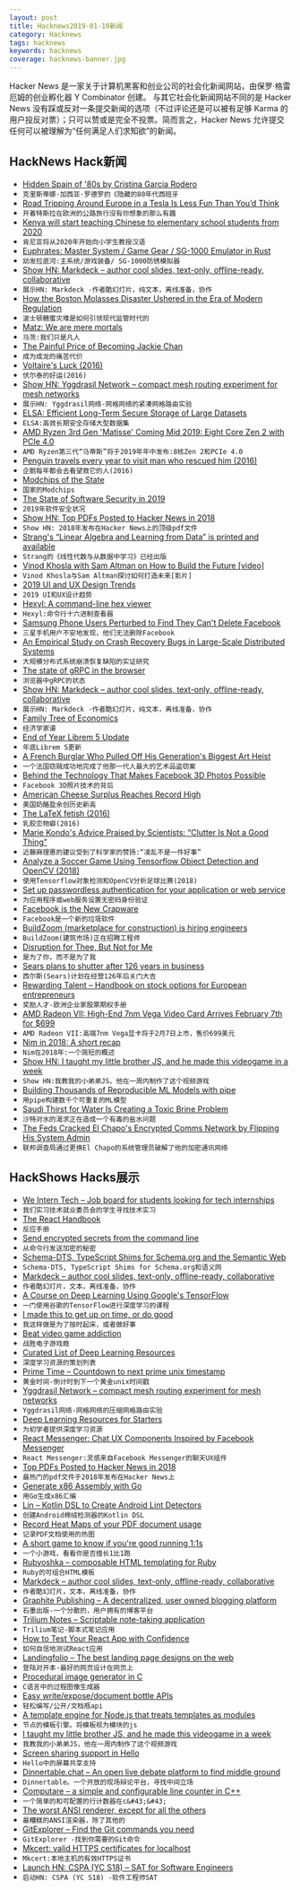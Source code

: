 ```yaml
---
layout: post
title: Hacknews2019-01-10新闻
category: Hacknews
tags: hacknews
keywords: hacknews
coverage: hacknews-banner.jpg
---
```


Hacker News 是一家关于计算机黑客和创业公司的社会化新闻网站，由保罗·格雷厄姆的创业孵化器 Y Combinator 创建。
与其它社会化新闻网站不同的是 Hacker News 没有踩或反对一条提交新闻的选项（不过评论还是可以被有足够 Karma 的用户投反对票）；只可以赞或是完全不投票。简而言之，Hacker News 允许提交任何可以被理解为“任何满足人们求知欲”的新闻。

## HackNews Hack新闻


- [Hidden Spain of &#39;80s by Cristina Garcia Rodero](https://www.magnumphotos.com/arts-culture/society-arts-culture/cristina-garcia-rodero-espana-oculta/)
- `克里斯蒂娜·加西亚·罗德罗的《隐藏的80年代西班牙`
- [Road Tripping Around Europe in a Tesla Is Less Fun Than You’d Think](https://www.bloomberg.com/graphics/2018-tesla-road-trip/)
- `开着特斯拉在欧洲的公路旅行没有你想象的那么有趣`
- [Kenya will start teaching Chinese to elementary school students from 2020](https://qz.com/africa/1517681/kenya-to-teach-mandarin-chinese-in-primary-classrooms/)
- `肯尼亚将从2020年开始向小学生教授汉语`
- [Euphrates: Master System / Game Gear / SG-1000 Emulator in Rust](https://github.com/mikebenfield/euphrates)
- `幼发拉底河:主系统/游戏装备/ SG-1000防锈模拟器`
- [Show HN: Markdeck – author cool slides, text-only, offline-ready, collaborative](https://github.com/arnehilmann/markdeck#markdeck---presentations-as-code)
- `展示HN: Markdeck -作者酷幻灯片，纯文本，离线准备，协作`
- [How the Boston Molasses Disaster Ushered in the Era of Modern Regulation](https://www.citylab.com/life/2019/01/how-boston-molasses-disaster-ushered-era-modern-regulation/579727/)
- `波士顿糖蜜灾难是如何引领现代监管时代的`
- [Matz: We are mere mortals](https://twitter.com/yukihiro_matz/status/1082418360501948416)
- `马茨:我们只是凡人`
- [The Painful Price of Becoming Jackie Chan](https://newrepublic.com/article/152848/painful-price-becoming-jackie-chan)
- `成为成龙的痛苦代价`
- [Voltaire&#39;s Luck (2016)](https://www.laphamsquarterly.org/luck/voltaires-luck)
- `伏尔泰的好运(2016)`
- [Show HN: Yggdrasil Network – compact mesh routing experiment for mesh networks](https://yggdrasil-network.github.io)
- `展示HN: Yggdrasil网络-网格网络的紧凑网格路由实验`
- [ELSA: Efficient Long-Term Secure Storage of Large Datasets](https://arxiv.org/abs/1810.11888)
- `ELSA:高效长期安全存储大型数据集`
- [AMD Ryzen 3rd Gen &#39;Matisse&#39; Coming Mid 2019: Eight Core Zen 2 with PCIe 4.0](https://www.anandtech.com/show/13829/amd-ryzen-3rd-generation-zen-2-pcie-4-eight-core)
- `AMD Ryzen第三代“马蒂斯”将于2019年年中发布:8核Zen 2和PCIe 4.0`
- [Penguin travels every year to visit man who rescued him (2016)](https://www.cbc.ca/news/trending/dindim-o-lindo-pinguim-1.3487668)
- `企鹅每年都会去看望救它的人(2016)`
- [Modchips of the State](https://trmm.net/Modchips)
- `国家的Modchips`
- [The State of Software Security in 2019](https://noncombatant.org/2019/01/06/state-of-security-2019/)
- `2019年软件安全状况`
- [Show HN: Top PDFs Posted to Hacker News in 2018](https://getpolarized.io/2019/01/08/top-pdfs-of-2018-hackernews.html)
- `Show HN: 2018年发布在Hacker News上的顶级pdf文件`
- [Strang&#39;s “Linear Algebra and Learning from Data” is printed and available](http://math.mit.edu/~gs/learningfromdata/)
- `Strang的《线性代数与从数据中学习》已经出版`
- [Vinod Khosla with Sam Altman on How to Build the Future [video]](https://blog.ycombinator.com/vinod-khosla-on-how-to-build-the-future/)
- `Vinod Khosla与Sam Altman探讨如何打造未来[影片]`
- [2019 UI and UX Design Trends](https://shakuro.com/blog/2019-ui-and-ux-design-trends/)
- `2019 UI和UX设计趋势`
- [Hexyl: A command-line hex viewer](https://github.com/sharkdp/hexyl)
- `Hexyl:命令行十六进制查看器`
- [Samsung Phone Users Perturbed to Find They Can&#39;t Delete Facebook](https://www.bloomberg.com/news/articles/2019-01-08/samsung-phone-users-get-a-shock-they-can-t-delete-facebook)
- `三星手机用户不安地发现，他们无法删除Facebook`
- [An Empirical Study on Crash Recovery Bugs in Large-Scale Distributed Systems](http://muratbuffalo.blogspot.com/2019/01/paper-review-empirical-study-on-crash.html)
- `大规模分布式系统崩溃恢复缺陷的实证研究`
- [The state of gRPC in the browser](https://grpc.io/blog/state-of-grpc-web)
- `浏览器中gRPC的状态`
- [Show HN: Markdeck – author cool slides, text-only, offline-ready, collaborative](https://github.com/arnehilmann/markdeck)
- `展示HN: Markdeck -作者酷幻灯片，纯文本，离线准备，协作`
- [Family Tree of Economics](http://pc.blogspot.com/2010/03/family-tree-of-economics.html)
- `经济学家谱`
- [End of Year Librem 5 Update](https://puri.sm/posts/end-of-year-librem-5-update/)
- `年底Librem 5更新`
- [A French Burglar Who Pulled Off His Generation&#39;s Biggest Art Heist](https://www.newyorker.com/magazine/2019/01/14/the-french-burglar-who-pulled-off-his-generations-biggest-art-heist)
- `一个法国窃贼成功地完成了他那一代人最大的艺术品盗窃案`
- [Behind the Technology That Makes Facebook 3D Photos Possible](https://www.alanzucconi.com/?p=9493)
- `Facebook 3D照片技术的背后`
- [American Cheese Surplus Reaches Record High](https://www.npr.org/2019/01/09/683339929/nobody-is-moving-our-cheese-american-surplus-reaches-record-high)
- `美国奶酪盈余创历史新高`
- [The LaTeX fetish (2016)](http://www.danielallington.net/2016/09/the-latex-fetish/)
- `乳胶恋物癖(2016)`
- [Marie Kondo&#39;s Advice Praised by Scientists: “Clutter Is Not a Good Thing”](https://www.inverse.com/article/52319-marie-kondo-tidying-up-clutter)
- `近藤麻理惠的建议受到了科学家的赞扬:“凌乱不是一件好事”`
- [Analyze a Soccer Game Using Tensorflow Object Detection and OpenCV (2018)](https://towardsdatascience.com/analyse-a-soccer-game-using-tensorflow-object-detection-and-opencv-e321c230e8f2?gi=a370231cdec7)
- `使用Tensorflow对象检测和OpenCV分析足球比赛(2018)`
- [Set up passwordless authentication for your application or web service](https://github.com/Remmeauth/remme-core/tree/dev)
- `为应用程序或web服务设置无密码身份验证`
- [Facebook is the New Crapware](https://techcrunch.com/2019/01/09/facebook-is-the-new-crapware/)
- `Facebook是一个新的垃圾软件`
- [BuildZoom (marketplace for construction) is hiring engineers](https://jobs.lever.co/buildzoom)
- `BuildZoom(建筑市场)正在招聘工程师`
- [Disruption for Thee, But Not for Me](http://locusmag.com/2019/01/cory-doctorow-disruption-for-thee-but-not-for-me/)
- `是为了你，而不是为了我`
- [Sears plans to shutter after 126 years in business](https://www.cnbc.com/2019/01/06/sears-rejects-eddie-lamperts-bid-to-save-company-will-liquidate-.html)
- `西尔斯(Sears)计划在经营126年后关门大吉`
- [Rewarding Talent – Handbook on stock options for European entrepreneurs](https://www.indexventures.com/rewardingtalent)
- `奖励人才-欧洲企业家股票期权手册`
- [AMD Radeon VII: High-End 7nm Vega Video Card Arrives February 7th for $699](https://www.anandtech.com/show/13832/amd-radeon-vii-high-end-7nm-february-7th-for-699)
- `AMD Radeon VII:高端7nm Vega显卡将于2月7日上市，售价699美元`
- [Nim in 2018: A short recap](https://nim-lang.org/blog/2019/01/08/nim-in-2018-a-short-recap.html)
- `Nim在2018年:一个简短的概述`
- [Show HN: I taught my little brother JS, and he made this videogame in a week](https://s-poony.github.io/Ultra-Square-Catcher-USC-/jeuvideo.html)
- `Show HN:我教我的小弟弟JS，他在一周内制作了这个视频游戏`
- [Building Thousands of Reproducible ML Models with pipe](https://data.blog/2019/01/08/building-thousands-of-reproducible-ml-models-with-pipe-the-automattic-machine-learning-pipeline/)
- `用pipe构建数千个可重复的ML模型`
- [Saudi Thirst for Water Is Creating a Toxic Brine Problem](https://www.bloomberg.com/news/articles/2019-01-08/saudi-thirst-for-water-is-seen-creating-a-toxic-brine-problem)
- `沙特对水的渴求正在造成一个有毒的盐水问题`
- [The Feds Cracked El Chapo&#39;s Encrypted Comms Network by Flipping His System Admin](https://gizmodo.com/the-feds-cracked-el-chapos-encrypted-communications-net-1831595734)
- `联邦调查局通过更换El Chapo的系统管理员破解了他的加密通讯网络`


## HackShows Hacks展示

- [ We Intern Tech – Job board for students looking for tech internships](https://weintern.tech)
- `我们实习技术就业委员会的学生寻找技术实习`
- [ The React Handbook](https://reacthandbook.com)
- `反应手册`
- [ Send encrypted secrets from the command line](https://www.fluidkeys.com/blog/release-0-3-send-encrypted-secrets/)
- `从命令行发送加密的秘密`
- [ Schema-DTS, TypeScript Shims for Schema.org and the Semantic Web](https://github.com/google/schema-dts)
- `Schema-DTS, TypeScript Shims for Schema.org和语义网`
- [ Markdeck – author cool slides, text-only, offline-ready, collaborative](https://github.com/arnehilmann/markdeck#markdeck---presentations-as-code)
- `作者酷幻灯片，文本，离线准备，协作`
- [ A Course on Deep Learning Using Google&#39;s TensorFlow](https://github.com/astorfi/TensorFlow-World#5)
- `一门使用谷歌的TensorFlow进行深度学习的课程`
- [ I made this to get up on time, or do good](https://getupordie.com/)
- `我这样做是为了按时起床，或者做好事`
- [ Beat video game addiction](http://gamequitters.com)
- `战胜电子游戏瘾`
- [ Curated List of Deep Learning Resources](https://github.com/astorfi/medgan)
- `深度学习资源的策划列表`
- [ Prime Time – Countdown to next prime unix timestamp](https://primetime.maxmaton.nl/)
- `黄金时间-倒计时到下一个黄金unix时间戳`
- [ Yggdrasil Network – compact mesh routing experiment for mesh networks](https://yggdrasil-network.github.io)
- `Yggdrasil网络-网格网络的压缩网格路由实验`
- [ Deep Learning Resources for Starters](https://github.com/osforscience/deep-learning-comprehensive-resources)
- `为初学者提供深度学习资源`
- [ React Messenger: Chat UX Components Inspired by Facebook Messenger](https://github.com/sejr/react-messenger)
- `React Messenger:灵感来自Facebook Messenger的聊天UX组件`
- [ Top PDFs Posted to Hacker News in 2018](https://getpolarized.io/2019/01/08/top-pdfs-of-2018-hackernews.html)
- `最热门的pdf文件于2018年发布在Hacker News上`
- [ Generate x86 Assembly with Go](https://github.com/mmcloughlin/avo)
- `用Go生成x86汇编`
- [ Lin – Kotlin DSL to Create Android Lint Detectors](https://github.com/Serchinastico/Lin)
- `创建Android棉绒检测器的Kotlin DSL`
- [ Record Heat Maps of your PDF document usage](https://news.ycombinator.com/item?id=18839249)
- `记录PDF文档使用的热图`
- [ A short game to know if you&#39;re good running 1:1s](https://www.oneonemeeting.com/choose-your-own-adventure.html)
- `一个小游戏，看看你是否擅长1比1跑`
- [ Rubyoshka – composable HTML templating for Ruby](https://github.com/digital-fabric/rubyoshka#installing-rubyoshka)
- `Ruby的可组合HTML模板`
- [ Markdeck – author cool slides, text-only, offline-ready, collaborative](https://github.com/arnehilmann/markdeck)
- `作者酷幻灯片，文本，离线准备，协作`
- [ Graphite Publishing – A decentralized, user owned blogging platform](https://publishing.graphitedocs.com)
- `石墨出版-一个分散的，用户拥有的博客平台`
- [ Trilium Notes – Scriptable note-taking application](https://github.com/zadam/trilium)
- `Trilium笔记-脚本式笔记应用`
- [ How to Test Your React App with Confidence](https://peterhrynkow.com/testing/2019/01/01/testing-atoms-and-molecules.html)
- `如何自信地测试React应用`
- [ Landingfolio – The best landing page designs on the web](https://www.landingfolio.com/?ref=ycombinator)
- `登陆对开本-最好的网页设计在网页上`
- [ Procedural image generator in C](https://github.com/andportnoy/imggen)
- `C语言中的过程图像生成器`
- [ Easy write/expose/document bottle APIs](https://bottle-tools.readthedocs.io/en/latest/)
- `轻松编写/公开/文档瓶api`
- [ A template engine for Node.js that treats templates as modules](https://www.producthunt.com/posts/node-hypertext-preprocessor)
- `节点的模板引擎。将模板视为模块的js`
- [ I taught my little brother JS, and he made this videogame in a week](https://s-poony.github.io/Ultra-Square-Catcher-USC-/jeuvideo.html)
- `我教我的小弟弟JS，他在一周内制作了这个视频游戏`
- [ Screen sharing support in Hello](https://news.ycombinator.com/item?id=18853413)
- `Hello中的屏幕共享支持`
- [ Dinnertable.chat – An open live debate platform to find middle ground](https://dinnertable.chat)
- `Dinnertable。一个开放的现场辩论平台，寻找中间立场`
- [ Computare – a simple and configurable line counter in C&#43;&#43;](https://github.com/tinfoilboy/computare)
- `一个简单的和可配置的行计数器在c&#43;&#43;`
- [ The worst ANSI renderer, except for all the others](https://hpjansson.org/blag/2019/01/07/the-worst-ansi-renderer-except-for-all-the-others/)
- `最糟糕的ANSI渲染器，除了其他的`
- [ GitExplorer – Find the Git commands you need](http://gitexplorer.com)
- `GitExplorer -找到你需要的Git命令`
- [ Mkcert: valid HTTPS certificates for localhost](https://blog.filippo.io/mkcert-valid-https-certificates-for-localhost/)
- `Mkcert:本地主机的有效HTTPS证书`
- [Launch HN: CSPA (YC S18) – SAT for Software Engineers](https://news.ycombinator.com/item?id=18852348)
- `启动HN: CSPA (YC S18) -软件工程师SAT`


